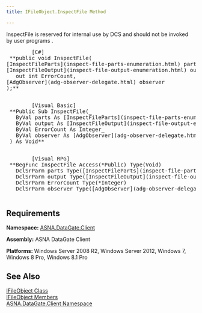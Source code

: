 ```yaml
---
title: IFileObject.InspectFile Method

---
```


InspectFile is reserved for internal use by DCS and should not be invoked by user programs .
<pre class="prettyprint">
        <span class="lang">[C#]</span>
 **public void InspectFile(<br />[InspectFileParts](inspect-file-parts-enumeration.html) parts,<br />[InspectFileOutput](inspect-file-output-enumeration.html) output, <br />   out int ErrorCount,
[AdgObserver](adg-observer-delegate.html) observer
);** 
      </pre>
<pre class="prettyprint">
        <span class="lang">[Visual Basic] </span>
 **Public Sub InspectFile(_
   ByVal parts As [InspectFileParts](inspect-file-parts-enumeration.html)_      
   ByVal output As [InspectFileOutput](inspect-file-output-enumeration.html)_<br />   ByVal ErrorCount As Integer_<br />   ByVal observer As [AdgObserver](adg-observer-delegate.html)<br /> ) As Void** 
      </pre>
<pre class="prettyprint">
        <span class="lang">[Visual RPG]</span>
 **BegFunc InspectFile Access(*Public) Type(Void)<br />   DclSrParm parts Type([InspectFileParts](inspect-file-parts-enumeration.html))<br />   DclSrParm output Type([InspectFileOutput](inspect-file-output-enumeration.html))<br />   DclSrParm ErrorCount Type(*Integer)<br />   DclSrParm observer Type([AdgObserver](adg-observer-delegate.html))** 
      </pre>

## Requirements

<span> **Namespace:** [ASNA.DataGate.Client](datagate-client-namespace.html) </span> 

<span> **Assembly:** ASNA DataGate Client</span> 

<span><b class="le" style="FONT-WEIGHT: bold">Platforms: </b>Windows Server 2008 R2, Windows Server 2012, Windows 7, Windows 8 Pro, Windows 8.1 Pro</span> 
## See Also


[IFileObject Class](ifile-object-class.html)
      <br />
[IFileObject Members](ifile-object-members.html)
      <br />
[ASNA.DataGate.Client Namespace](datagate-client-namespace.html)

